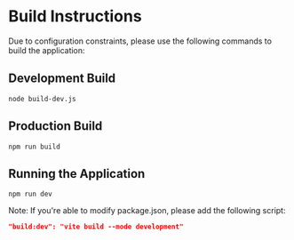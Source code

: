 
# Build Instructions

Due to configuration constraints, please use the following commands to build the application:

## Development Build
```
node build-dev.js
```

## Production Build
```
npm run build
```

## Running the Application
```
npm run dev
```

Note: If you're able to modify package.json, please add the following script:
```json
"build:dev": "vite build --mode development"
```
